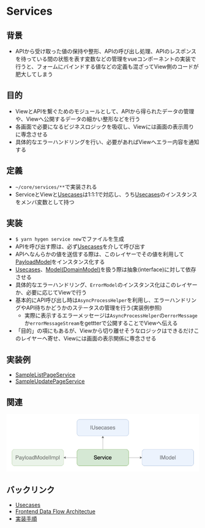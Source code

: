 # Services

## 背景
- APIから受け取った値の保持や整形、APIの呼び出し処理、APIのレスポンスを待っている間の状態を表す変数などの管理をvueコンポーネントの実装で行うと、フォームにバインドする値などの定義も混ざってView側のコードが肥大してしまう

## 目的
- ViewとAPIを繋ぐためのモジュールとして、APIから得られたデータの管理や、Viewへ公開するデータの細かい整形などを行う
- 各画面で必要になるビジネスロジックを吸収し、Viewには画面の表示周りに専念させる
- 具体的なエラーハンドリングを行い、必要があればViewへエラー内容を通知する

## 定義
- `~/core/services/**`で実装される
- ServiceとViewと[Usecases](./usecases.md)は1:1:1で対応し、うち[Usecases](./usecases.md)のインスタンスをメンバ変数として持つ

## 実装
- `$ yarn hygen service new`でファイルを生成
- APIを呼び出す際は、必ず[Usecases](./usecases.md)を介して呼び出す
- APIへなんらかの値を送信する際は、このレイヤーでその値を利用して[PayloadModel](../model/payload.md)をインスタンス化する
- [Usecases](./usecases.md)、[Model(DomainModel)](../model/domain.md)を扱う際は抽象(interface)に対して依存させる
- 具体的なエラーハンドリング、`ErrorModel`のインスタンス化はこのレイヤーか、必要に応じてViewで行う
- 基本的にAPI呼び出し時は`AsyncProcessHelper`を利用し、エラーハンドリングやAPI待ちかどうかのステータスの管理を行う(実装例参照)
  - 実際に表示するエラーメッセージは`AsyncProcessHelper`の`errorMessage`か`errorMessageStream`をgettterで公開することでViewへ伝える
- 「目的」の項にもあるが、Viewから切り離せそうなロジックはできるだけこのレイヤーへ寄せ、Viewには画面の表示関係に専念させる

## 実装例
- [SampleListPageService](https://github.com/ispec-inc/monorepo/blob/update/frontend/data-flow/typescript/apps/admin/core/service/sample/list/index.ts)
- [SampleUpdatePageService](https://github.com/ispec-inc/monorepo/blob/update/frontend/data-flow/typescript/apps/admin/core/service/sample/update/index.ts)

## 関連
![関連](./frontend-dataflow-service-relation.drawio.png "関連")

## バックリンク
- [Usecases](./usecases.md)
- [Frontend Data Flow Architectue](../../index.md)
- [実装手順](../../impl-procedure.md)
